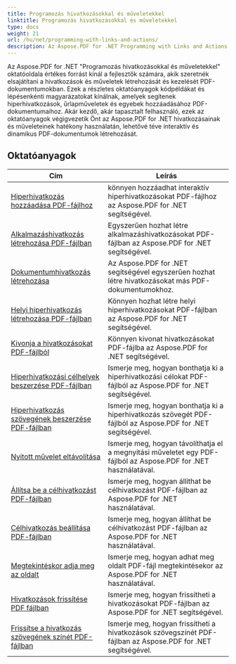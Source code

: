 ```yaml
---
title: Programozás hivatkozásokkal és műveletekkel
linktitle: Programozás hivatkozásokkal és műveletekkel
type: docs
weight: 21
url: /hu/net/programming-with-links-and-actions/
description: Az Aspose.PDF for .NET Programming with Links and Actions oktatóanyaga egy átfogó forrás a PDF-dokumentumok interaktív hivatkozásainak létrehozásához és kezeléséhez.
---
```

Az Aspose.PDF for .NET "Programozás hivatkozásokkal és műveletekkel" oktatóoldala értékes forrást kínál a fejlesztők számára, akik szeretnék elsajátítani a hivatkozások és műveletek létrehozását és kezelését PDF-dokumentumokban. Ezek a részletes oktatóanyagok kódpéldákat és lépésenkénti magyarázatokat kínálnak, amelyek segítenek hiperhivatkozások, űrlapműveletek és egyebek hozzáadásához PDF-dokumentumaihoz. Akár kezdő, akár tapasztalt felhasználó, ezek az oktatóanyagok végigvezetik Önt az Aspose.PDF for .NET hivatkozásainak és műveleteinek hatékony használatán, lehetővé téve interaktív és dinamikus PDF-dokumentumok létrehozását.

## Oktatóanyagok
| Cím | Leírás |
| --- | --- | 
| [Hiperhivatkozás hozzáadása PDF-fájlhoz](./add-hyperlink/) | könnyen hozzáadhat interaktív hiperhivatkozásokat PDF-fájlhoz az Aspose.PDF for .NET segítségével. |  
| [Alkalmazáshivatkozás létrehozása PDF-fájlban](./create-application-link/) | Egyszerűen hozhat létre alkalmazáshivatkozásokat PDF-fájlban az Aspose.PDF for .NET segítségével. |  
| [Dokumentumhivatkozás létrehozása](./create-document-link/) | Az Aspose.PDF for .NET segítségével egyszerűen hozhat létre hivatkozásokat más PDF-dokumentumokhoz. |  
| [Helyi hiperhivatkozás létrehozása PDF-fájlban](./create-local-hyperlink/) | Könnyen hozhat létre helyi hiperhivatkozásokat PDF-fájlban az Aspose.PDF for .NET segítségével. |  
| [Kivonja a hivatkozásokat PDF-fájlból](./extract-links/) | Könnyen kivonat hivatkozásokat PDF-fájlba az Aspose.PDF for .NET segítségével. |  
| [Hiperhivatkozási célhelyek beszerzése PDF-fájlban](./get-hyperlink-destinations/) | Ismerje meg, hogyan bonthatja ki a hiperhivatkozási célokat PDF-fájlból az Aspose.PDF for .NET segítségével. |  
| [Hiperhivatkozás szövegének beszerzése PDF-fájlban](./get-hyperlink-text/) | Ismerje meg, hogyan bonthatja ki a hiperhivatkozás szövegét PDF-fájlból az Aspose.PDF for .NET segítségével. |  
| [Nyitott művelet eltávolítása](./remove-open-action/) | Ismerje meg, hogyan távolíthatja el a megnyitási műveletet egy PDF-fájlból az Aspose.PDF for .NET használatával. |  
| [Állítsa be a célhivatkozást PDF-fájlban](./set-destination-link/) | Ismerje meg, hogyan állíthat be célhivatkozást PDF-fájlban az Aspose.PDF for .NET használatával. |  
| [Célhivatkozás beállítása PDF-fájlban](./set-target-link/) | Ismerje meg, hogyan állíthat be célhivatkozást PDF-fájlban az Aspose.PDF for .NET használatával. |  
| [Megtekintéskor adja meg az oldalt](./specify-page-when-viewing/) | Ismerje meg, hogyan adhat meg oldalt PDF-fájl megtekintésekor az Aspose.PDF for .NET használatával. |  
| [Hivatkozások frissítése PDF fájlban](./update-links/) | Ismerje meg, hogyan frissítheti a hivatkozásokat PDF-fájlban az Aspose.PDF for .NET segítségével. |  
| [Frissítse a hivatkozás szövegének színét PDF-fájlban](./update-link-text-color/) | Ismerje meg, hogyan frissítheti a hivatkozások szövegszínét PDF-fájlban az Aspose.PDF for .NET segítségével. |  